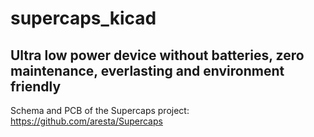 # supercaps_kicad
## Ultra low power device without batteries, zero maintenance, everlasting and environment friendly

Schema and PCB of the Supercaps project: https://github.com/aresta/Supercaps


